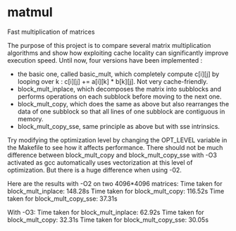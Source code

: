 # matmul
Fast multiplication of matrices

The purpose of this project is to compare several matrix multiplication algorithms and show how exploiting cache locality
can significantly improve execution speed.
Until now, four versions have been implemented : 
- the basic one, called basic_mult, which completely compute c[i][j] by looping over k : c[i][j] += a[i][k] * b[k][j].
Not very cache-friendly.
- block_mult_inplace, which decomposes the matrix into subblocks and performs operations on each subblock before moving to the next one.
- block_mult_copy, which does the same as above but also rearranges the data of one subblock so that all lines of one subblock 
are contiguous in memory.
- block_mult_copy_sse, same principle as above but with sse intrinsics.

Try modifying the optimization level by changing the OPT_LEVEL variable in the Makefile to see how it affects performance. 
There should not be much difference between block_mult_copy and block_mult_copy_sse with -O3 activated as gcc automatically uses
vectorization at this level of optimization. But there is a huge difference when using -02.

Here are the results with -O2 on two 4096*4096 matrices:
Time taken for block_mult_inplace: 148.28s
Time taken for block_mult_copy: 116.52s
Time taken for block_mult_copy_sse: 37.31s

With -O3:
Time taken for block_mult_inplace: 62.92s
Time taken for block_mult_copy: 32.31s
Time taken for block_mult_copy_sse: 30.05s
